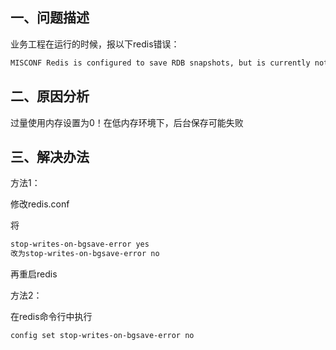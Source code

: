 ## 一、问题描述

业务工程在运行的时候，报以下redis错误：

```bash
MISCONF Redis is configured to save RDB snapshots, but is currently not able to persist on disk. Commands that may modify the data set are disabled. Please check Redis logs for details about the error.
```





## 二、原因分析

过量使用内存设置为0！在低内存环境下，后台保存可能失败





## 三、解决办法

方法1：

修改redis.conf

将

```bash
stop-writes-on-bgsave-error yes
改为stop-writes-on-bgsave-error no
```

再重启redis



方法2：

在redis命令行中执行

```bash
config set stop-writes-on-bgsave-error no
```

